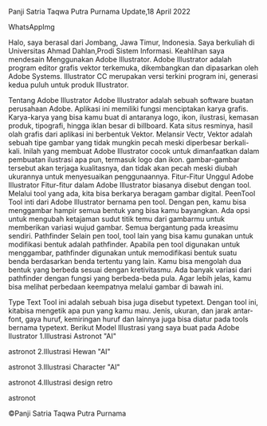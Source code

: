 Panji Satria Taqwa Putra Purnama
Update,18 April 2022

WhatsAppImg

Halo, saya berasal dari Jombang, Jawa Timur, Indonesia. Saya berkuliah di Universitas Ahmad Dahlan,Prodi Sistem Informasi. Keahlihan saya mendesain Menggunakan Adobe Illustrator. Adobe Illustrator adalah program editor grafis vektor terkemuka, dikembangkan dan dipasarkan oleh Adobe Systems. Illustrator CC merupakan versi terkini program ini, generasi kedua puluh untuk produk Illustrator.

Tentang Adobe Illustrator
Adobe Illustrator adalah sebuah software buatan perusahaan Adobe. Aplikasi ini memiliki fungsi menciptakan karya grafis. Karya-karya yang bisa kamu buat di antaranya logo, ikon, ilustrasi, kemasan produk, tipografi, hingga iklan besar di billboard. Kata situs resminya, hasil olah grafis dari aplikasi ini berbentuk Vektor. Melansir Vectr, Vektor adalah sebuah tipe gambar yang tidak mungkin pecah meski diperbesar berkali-kali. Inilah yang membuat Adobe Illustrator cocok untuk dimanfaatkan dalam pembuatan ilustrasi apa pun, termasuk logo dan ikon. gambar-gambar tersebut akan terjaga kualitasnya, dan tidak akan pecah meski diubah ukurannya untuk menyesuaikan penggunaannya.
Fitur-Fitur Unggul Adobe Illustrator
Fitur-fitur dalam Adobe Illustrator biasanya disebut dengan tool. Melalui tool yang ada, kita bisa berkarya beragam gambar digital.
PeenTool
Tool inti dari Adobe Illustrator bernama pen tool. Dengan pen, kamu bisa menggambar hampir semua bentuk yang bisa kamu bayangkan. Ada opsi untuk mengubah ketajaman sudut titik temu dari gambarmu untuk memberikan variasi wujud gambar. Semua bergantung pada kreasimu sendiri.
Pathfinder
Selain pen tool, tool lain yang bisa kamu gunakan untuk modifikasi bentuk adalah pathfinder. Apabila pen tool digunakan untuk menggambar, pathfinder digunakan untuk memodifikasi bentuk suatu benda berdasarkan benda tertentu yang lain. Kamu bisa mengolah dua bentuk yang berbeda sesuai dengan kretivitasmu. Ada banyak variasi dari pathfinder dengan fungsi yang berbeda-beda pula. Agar lebih jelas, kamu bisa melihat perbedaan keempatnya melalui gambar di bawah ini.

Type Text
Tool ini adalah sebuah bisa juga disebut typetext. Dengan tool ini, kitabisa mengetik apa pun yang kamu mau. Jenis, ukuran, dan jarak antar-font, gaya huruf, kemiringan huruf dan lainnya juga bisa diatur pada tools bernama typetext.
Berikut Model Illustrasi yang saya buat pada Adobe Ilustrator
1.Illustrasi Astronot "AI"


astronot
2.Illustrasi Hewan "AI"


astronot
3.Illustrasi Character "AI"


astronot
4.Illustrasi design retro

astronot

©Panji Satria Taqwa Putra Purnama
